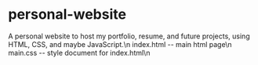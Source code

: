 # personal-website
A personal website to host my portfolio, resume, and future projects, using HTML, CSS, and maybe JavaScript.\n
index.html -- main html page\n
main.css -- style document for index.html\n
